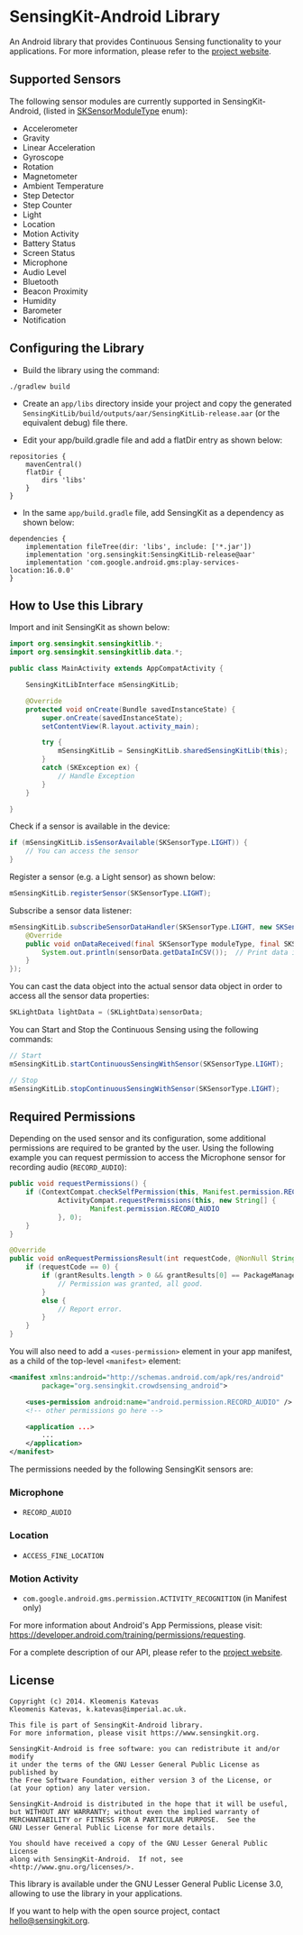# SensingKit-Android Library

An Android library that provides Continuous Sensing functionality to your applications. For more information, please refer to the [project website](https://www.sensingkit.org).


## Supported Sensors

The following sensor modules are currently supported in SensingKit-Android, (listed in [SKSensorModuleType](SensingKitLib/src/main/java/org/sensingkit/sensingkitlib/SKSensorModuleType.java) enum):

- Accelerometer
- Gravity
- Linear Acceleration
- Gyroscope
- Rotation
- Magnetometer
- Ambient Temperature
- Step Detector
- Step Counter
- Light
- Location
- Motion Activity
- Battery Status
- Screen Status
- Microphone
- Audio Level
- Bluetooth
- Beacon Proximity
- Humidity
- Barometer
- Notification

## Configuring the Library

- Build the library using the command:

```
./gradlew build
```

- Create an `app/libs` directory inside your project and copy the generated `SensingKitLib/build/outputs/aar/SensingKitLib-release.aar` (or the equivalent debug) file there.

- Edit your app/build.gradle file and add a flatDir entry as shown below:

```
repositories {
    mavenCentral()
    flatDir {
        dirs 'libs'
    }
}
```


- In the same `app/build.gradle` file, add SensingKit as a dependency as shown below:

```
dependencies {
    implementation fileTree(dir: 'libs', include: ['*.jar'])
    implementation 'org.sensingkit:SensingKitLib-release@aar'
    implementation 'com.google.android.gms:play-services-location:16.0.0'
}
```


## How to Use this Library

Import and init SensingKit as shown below:

```java
import org.sensingkit.sensingkitlib.*;
import org.sensingkit.sensingkitlib.data.*;

public class MainActivity extends AppCompatActivity {

    SensingKitLibInterface mSensingKitLib;

    @Override
    protected void onCreate(Bundle savedInstanceState) {
        super.onCreate(savedInstanceState);
        setContentView(R.layout.activity_main);

        try {
            mSensingKitLib = SensingKitLib.sharedSensingKitLib(this);
        }
        catch (SKException ex) {
            // Handle Exception
        }
    }

}
```


Check if a sensor is available in the device:

```java
if (mSensingKitLib.isSensorAvailable(SKSensorType.LIGHT)) {
    // You can access the sensor
}
```


Register a sensor (e.g. a Light sensor) as shown below:

```java
mSensingKitLib.registerSensor(SKSensorType.LIGHT);
```


Subscribe a sensor data listener:

```java
mSensingKitLib.subscribeSensorDataHandler(SKSensorType.LIGHT, new SKSensorDataHandler() {
    @Override
    public void onDataReceived(final SKSensorType moduleType, final SKSensorData sensorData) {
        System.out.println(sensorData.getDataInCSV());  // Print data in CSV format
    }
});
```


You can cast the data object into the actual sensor data object in order to access all the sensor data properties:

```java
SKLightData lightData = (SKLightData)sensorData;
```


You can Start and Stop the Continuous Sensing using the following commands:

```java
// Start
mSensingKitLib.startContinuousSensingWithSensor(SKSensorType.LIGHT);

// Stop
mSensingKitLib.stopContinuousSensingWithSensor(SKSensorType.LIGHT);
```

## Required Permissions

Depending on the used sensor and its configuration, some additional permissions are required to be granted by the user. Using the following example you can request permission to access the Microphone sensor for recording audio (`RECORD_AUDIO`):

```java
public void requestPermissions() {
    if (ContextCompat.checkSelfPermission(this, Manifest.permission.RECORD_AUDIO) != PackageManager.PERMISSION_GRANTED) {
            ActivityCompat.requestPermissions(this, new String[] {
                    Manifest.permission.RECORD_AUDIO
            }, 0);
    }
}

@Override
public void onRequestPermissionsResult(int requestCode, @NonNull String[] permissions, @NonNull int[] grantResults) {
    if (requestCode == 0) {
        if (grantResults.length > 0 && grantResults[0] == PackageManager.PERMISSION_GRANTED) {
            // Permission was granted, all good.
        }
        else {
            // Report error.
        }
    }
}
```

You will also need to add a `<uses-permission>` element in your app manifest, as a child of the top-level `<manifest>` element:

```xml
<manifest xmlns:android="http://schemas.android.com/apk/res/android"
        package="org.sensingkit.crowdsensing_android">

    <uses-permission android:name="android.permission.RECORD_AUDIO" />
    <!-- other permissions go here -->

    <application ...>
        ...
    </application>
</manifest>
```

The permissions needed by the following SensingKit sensors are:

### Microphone

- `RECORD_AUDIO`


### Location
- `ACCESS_FINE_LOCATION`


### Motion Activity

- `com.google.android.gms.permission.ACTIVITY_RECOGNITION` (in Manifest only)


For more information about Android's App Permissions, please visit: https://developer.android.com/training/permissions/requesting.



For a complete description of our API, please refer to the [project website](https://www.sensingkit.org).

## License

```
Copyright (c) 2014. Kleomenis Katevas
Kleomenis Katevas, k.katevas@imperial.ac.uk.

This file is part of SensingKit-Android library.
For more information, please visit https://www.sensingkit.org.

SensingKit-Android is free software: you can redistribute it and/or modify
it under the terms of the GNU Lesser General Public License as published by
the Free Software Foundation, either version 3 of the License, or
(at your option) any later version.

SensingKit-Android is distributed in the hope that it will be useful,
but WITHOUT ANY WARRANTY; without even the implied warranty of
MERCHANTABILITY or FITNESS FOR A PARTICULAR PURPOSE.  See the
GNU Lesser General Public License for more details.

You should have received a copy of the GNU Lesser General Public License
along with SensingKit-Android.  If not, see <http://www.gnu.org/licenses/>.
```

This library is available under the GNU Lesser General Public License 3.0, allowing to use the library in your applications.

If you want to help with the open source project, contact hello@sensingkit.org.

